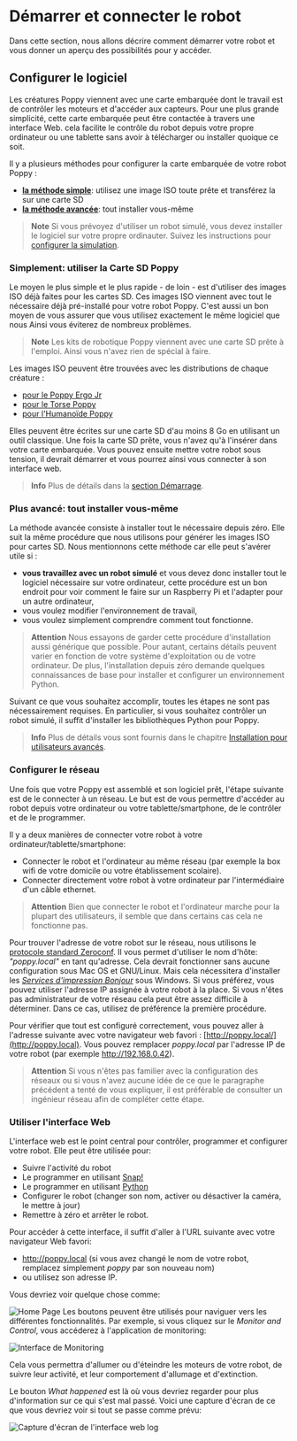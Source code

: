 # Démarrer et connecter le robot

Dans cette section, nous allons décrire comment démarrer votre robot et vous donner un aperçu des possibilités pour y accéder.

## Configurer le logiciel

Les créatures Poppy viennent avec une carte embarquée dont le travail est de contrôler les moteurs et d'accéder aux capteurs. Pour une plus grande simplicité, cette carte embarquée peut être contactée à travers une interface Web. cela facilite le contrôle du robot depuis votre propre ordinateur ou une tablette sans avoir à télécharger ou installer quoique ce soit.

Il y a plusieurs méthodes pour configurer la carte embarquée de votre robot Poppy :

* [**la méthode simple**](#simplement-utiliser-la-carte-sd-poppy): utilisez une image ISO toute prête et transférez la sur une carte SD
* [**la méthode avancée**](#plus-avance-tout-installer-vous-meme): tout installer vous-même

<!-- TODO: corriger le lien ci-desous pour le setup de la simulation -->

> **Note** Si vous prévoyez d'utiliser un robot simulé, vous devez installer le logiciel sur votre propre ordinauter. Suivez les instructions pour [configurer la simulation](README.md#you-want-to-try-poppy-robots-in-a-simulator-or-in-a-web-viewer).

### Simplement: utiliser la Carte SD Poppy

Le moyen le plus simple et le plus rapide - de loin - est d'utiliser des images ISO déjà faites pour les cartes SD. Ces images ISO viennent avec tout le nécessaire déjà pré-installé pour votre robot Poppy. C'est aussi un bon moyen de vous assurer que vous utilisez exactement le même logiciel que nous Ainsi vous éviterez de nombreux problèmes.

> **Note** Les kits de robotique Poppy viennent avec une carte SD prête à l'emploi. Ainsi vous n'avez rien de spécial à faire.

Les images ISO peuvent être trouvées avec les distributions de chaque créature :

* [pour le Poppy Ergo Jr](https://github.com/poppy-project/poppy-ergo-jr/releases)
* [pour le Torse Poppy](https://github.com/poppy-project/poppy-torso/releases)
* [pour l'Humanoïde Poppy](https://github.com/poppy-project/poppy-humanoid/releases/)

Elles peuvent être écrites sur une carte SD d'au moins 8 Go en utilisant un outil classique. Une fois la carte SD prête, vous n'avez qu'à l'insérer dans votre carte embarquée. Vous pouvez ensuite mettre votre robot sous tension, il devrait démarrer et vous pourrez ainsi vous connecter à son interface web.

> **Info** Plus de détails dans la [section Démarrage](../installation/README.md).

### Plus avancé: tout installer vous-même

La méthode avancée consiste à installer tout le nécessaire depuis zéro. Elle suit la même procédure que nous utilisons pour générer les images ISO pour cartes SD. Nous mentionnons cette méthode car elle peut s'avérer utile si :

* **vous travaillez avec un robot simulé** et vous devez donc installer tout le logiciel nécessaire sur votre ordinateur, cette procédure est un bon endroit pour voir comment le faire sur un Raspberry Pi et l'adapter pour un autre ordinateur,
* vous voulez modifier l'environnement de travail,
* vous voulez simplement comprendre comment tout fonctionne.

> **Attention** Nous essayons de garder cette procédure d'installation aussi générique que possible. Pour autant, certains détails peuvent varier en fonction de votre système d'exploitation ou de votre ordinateur. De plus, l'installation depuis zéro demande quelques connaissances de base pour installer et configurer un environnement Python.

Suivant ce que vous souhaitez accomplir, toutes les étapes ne sont pas nécessairement requises. En particulier, si vous souhaitez contrôler un robot simulé, il suffit d'installer les bibliothèques Python pour Poppy.

> **Info** Plus de détails vous sont fournis dans le chapitre [Installation pour utilisateurs avancés](../installation/README.md).

### Configurer le réseau

Une fois que votre Poppy est assemblé et son logiciel prêt, l'étape suivante est de le connecter à un réseau. Le but est de vous permettre d'accéder au robot depuis votre ordinateur ou votre tablette/smartphone, de le contrôler et de le programmer.

Il y a deux manières de connecter votre robot à votre ordinateur/tablette/smartphone:
* Connecter le robot et l'ordinateur au même réseau (par exemple la box wifi de votre domicile ou votre établissement scolaire).
* Connecter directement votre robot à votre ordinateur par l'intermédiaire d'un câble ethernet.

> **Attention** Bien que connecter le robot et l'ordinateur marche pour la plupart des utilisateurs, il semble que dans certains cas cela ne fonctionne pas.

Pour trouver l'adresse de votre robot sur le réseau, nous utilisons le [protocole standard Zeroconf](https://fr.wikipedia.org/wiki/Zeroconf). Il vous permet d'utiliser le nom d'hôte: *"poppy.local"* en tant qu'adresse. Cela devrait fonctionner sans aucune configuration sous Mac OS et GNU/Linux. Mais cela nécessitera d'installer les [*Services d'impression Bonjour*](https://support.apple.com/kb/DL999) sous Windows. Si vous préférez, vous pouvez utiliser l'adresse IP assignée à votre robot à la place. Si vous n'êtes pas administrateur de votre réseau cela peut être assez difficile à déterminer. Dans ce cas, utilisez de préférence la première procédure.

Pour vérifier que tout est configuré correctement, vous pouvez aller à l'adresse suivante avec votre navigateur web favori : [http://poppy.local/](http://poppy.local). Vous pouvez remplacer *poppy.local* par l'adresse IP de votre robot (par exemple http://192.168.0.42).

> **Attention** Si vous n'êtes pas familier avec la configuration des réseaux ou si vous n'avez aucune idée de ce que le paragraphe précédent a tenté de vous expliquer, il est préférable de consulter un ingénieur réseau afin de compléter cette étape.

### Utiliser l'interface Web

L'interface web est le point central pour contrôler, programmer et configurer votre robot. Elle peut être utilisée pour:
* Suivre l'activité du robot
* Le programmer en utilisant [Snap!](http://snap.berkeley.edu)
* Le programmer en utilisant [Python](https://www.python.org)
* Configurer le robot (changer son nom, activer ou désactiver la caméra, le mettre à jour)
* Remettre à zéro et arrêter le robot.

Pour accéder à cette interface, il suffit d'aller à l'URL suivante avec votre navigateur Web favori:

* http://poppy.local (si vous avez changé le nom de votre robot, remplacez simplement *poppy* par son nouveau nom)
* ou utilisez son adresse IP.

Vous devriez voir quelque chose comme:

![Home Page](../../en/img/poppy_home.png)
Les boutons peuvent être utilisés pour naviguer vers les différentes fonctionnalités. Par exemple, si vous cliquez sur le *Monitor and Control*, vous accéderez à l'application de monitoring:

![Interface de Monitoring](./../en/img/poppy_monitor.png)

Cela vous permettra d'allumer ou d'éteindre les moteurs de votre robot, de suivre leur activité, et leur comportement d'allumage et d'extinction.

Le bouton *What happened* est là où vous devriez regarder pour plus d'information sur ce qui s'est mal passé. Voici une capture d'écran de ce que vous devriez voir si tout se passe comme prévu:

![Capture d'écran de l'interface web log](../../en/img/web-logs.png)
